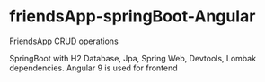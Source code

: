 # friendsApp-springBoot-Angular
FriendsApp CRUD operations

SpringBoot with H2 Database, Jpa, Spring Web, Devtools, Lombak dependencies.
Angular 9 is used for frontend
